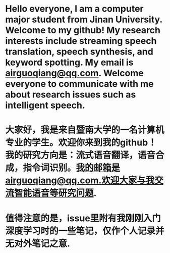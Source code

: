 # Hello everyone, I am a computer major student from Jinan University. Welcome to my github! My research interests include streaming speech translation, speech synthesis, and keyword spotting. My email is airguoqiang@qq.com. Welcome everyone to communicate with me about research issues such as intelligent speech.

# 大家好，我是来自暨南大学的一名计算机专业的学生。欢迎你来到我的github！我的研究方向是：流式语音翻译，语音合成，指令词识别。我的邮箱是airguoqiang@qq.com.欢迎大家与我交流智能语音等研究问题.
# 值得注意的是，issue里附有我刚刚入门深度学习时的一些笔记，仅作个人记录并无对外笔记之意.
